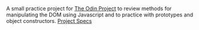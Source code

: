 A small practice project for [The Odin Project](theodinproject.com) to review methods for manipulating the DOM using Javascript and to practice with prototypes and object constructors. [Project Specs](https://www.theodinproject.com/lessons/javascript-library)